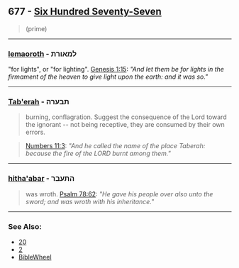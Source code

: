 ## 677 - [Six Hundred Seventy-Seven](/keys/OZMf)
> (prime)

---

### [lemaoroth](/keys/LMAVRTh) - למאורת
"for lights", or "for lighting". [Genesis 1:15](http://biblehub.com/genesis/1-15.htm): *"And let them be for lights in the firmament of the heaven to give light upon the earth: and it was so."*

---

### [Tab'erah](/keys/ThBORH) - תבערה
> burning, conflagration. Suggest the consequence of the Lord toward the ignorant -- not being receptive, they are
consumed by their own errors.

> [Numbers 11:3](http://biblehub.com/numbers/11-3.htm): *"And he called the name of the place Taberah: because the fire of the LORD burnt among them."*

---

### [hitha'abar](/keys/HThOBR) - התעבר
> was wroth. [Psalm 78:62](http://biblehub.com/psalms/78-62.htm): *"He gave his people over also unto the sword; and was wroth with his inheritance."*

---

### See Also:

- [20](20)
- [2](2)
- [BibleWheel](https://www.biblewheel.com//GR/GR_Database.php?SearchBy_Gematria=677)
